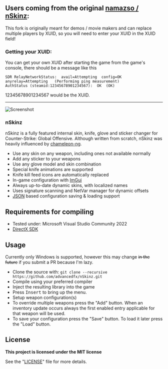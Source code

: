 ## Users coming from the original [namazso / nSkinz](https://github.com/namazso/nSkinz):

This fork is originally meant for demos / movie makers and can replace multiple players by XUID, so you will need to enter your XUID in the XUID field!

### Getting your XUID:
You can get your own XUID after starting the game from the game's console, there should be a message like this
```
SDR RelayNetworkStatus:  avail=Attempting  config=OK  anyrelay=Attempting   (Performing ping measurement)
AuthStatus (steamid:12345678901234567):  OK  (OK)
```
12345678901234567 would be the XUID.

----

![Screenshot](http://i.imgur.com/KfnFQrX.jpg)

### nSkinz

nSkinz is a fully featured internal skin, knife, glove and sticker changer for Counter-Strike: Global Offensive.
Although written from scratch, nSkinz was heavily influenced by [chameleon-ng](https://github.com/emskye96/chameleon-ng).

* Use any skin on any weapon, including ones not available normally
* Add any sticker to your weapons
* Use any glove model and skin combination
* Special knife animations are supported
* Knife kill feed icons are automatically replaced
* In-game configuration with [ImGui](https://github.com/ocornut/imgui)
* Always up-to-date dynamic skins, with localized names
* Uses signature scanning and NetVar manager for dynamic offsets
* [JSON](https://github.com/nlohmann/json) based configuration saving & loading support

## Requirements for compiling

* Tested under: Microsoft Visual Studio Community 2022
* [DirectX SDK](https://www.microsoft.com/en-ca/download/details.aspx?id=6812)

## Usage

Currently only Windows is supported, however this may change ~~in the future~~ if you submit a PR because I'm lazy.

* Clone the source with:
```git clone --recursive https://github.com/advancedfx/nSkinz.git```
* Compile using your preferred compiler
* Inject the resulting library into the game
* Press <kbd>Insert</kbd> to bring up the menu.
* Setup weapon configuration(s)
* To override multiple weapons press the "Add" button. When an inventory update occurs always the first enabled entry applicable for that weapon will be used.
* To save your configuration press the "Save" button. To load it later press the "Load" button.

## License

**This project is licensed under the MIT license**

See the "[LICENSE](https://github.com/advancedfx/nSkinz/blob/advancedfx/LICENSE)" file for more details.
